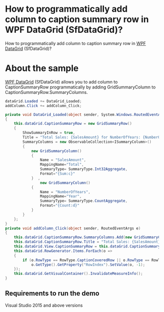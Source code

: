 # How to programmatically add column to caption summary row in WPF DataGrid (SfDataGrid)?

How to programmatically add column to caption summary row in [WPF DataGrid](https://www.syncfusion.com/wpf-ui-controls/datagrid) (SfDataGrid)?
# About the sample

[WPF DataGrid](https://www.syncfusion.com/wpf-ui-controls/datagrid) (SfDataGrid) allows you to add column to CaptionSummaryRow programmatically by adding GridSummaryColumn to CaptionSummaryRow.SummaryColumns.

```c#
dataGrid.Loaded += DataGrid_Loaded;
addColumn.Click += addColumn_Click;

private void DataGrid_Loaded(object sender, System.Windows.RoutedEventArgs e)
{
    this.dataGrid.CaptionSummaryRow = new GridSummaryRow()
    {
        ShowSummaryInRow = true,
        Title = "Total Sales: {SalesAmount} for NumberOfYears: {NumberOfYears}",
        SummaryColumns = new ObservableCollection<ISummaryColumn>()
        {
            new GridSummaryColumn()
            {
                Name = "SalesAmount",
                MappingName="Total",
                SummaryType= SummaryType.Int32Aggregate,
                Format="{Sum:c}"
            }  ,
                new GridSummaryColumn()
            {
                Name = "NumberOfYears",
                MappingName="Year",
                SummaryType= SummaryType.CountAggregate,
                Format="{Count:d}"
            }
        }
    };
}
private void addColumn_Click(object sender, RoutedEventArgs e)
{
    this.dataGrid.CaptionSummaryRow.SummaryColumns.Add(new GridSummaryColumn() { Name = "Q1Sales", MappingName = "QS1", SummaryType = SummaryType.Int32Aggregate, Format = "{Sum:d}" });
    this.dataGrid.CaptionSummaryRow.Title = "Total Sales: {SalesAmount} for NumberOfYears: {NumberOfYears} and Quaterly Sales is {Q1Sales}";
    this.dataGrid.View.CaptionSummaryRow = this.dataGrid.CaptionSummaryRow;
    this.dataGrid.RowGenerator.Items.ForEach(o =>
    {
        if (o.RowType == RowType.CaptionCoveredRow || o.RowType == RowType.CaptionRow)
            o.GetType().GetProperty("RowIndex").SetValue(o, -1);
    });
    this.dataGrid.GetVisualContainer().InvalidateMeasureInfo();
}
```
## Requirements to run the demo
 Visual Studio 2015 and above versions
